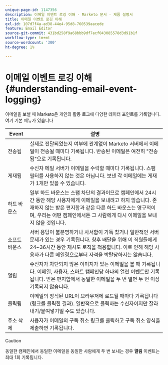 ```yaml
---
unique-page-id: 1147356
description: 이메일 이벤트 로깅 이해 - Marketo 문서 - 제품 설명서
title: 이메일 이벤트 로깅 이해
exl-id: 107d7f4a-ad38-44e4-95d8-760539aacede
feature: Email Editor
source-git-commit: 431bd258f9a68bbb9df7acf043085578d3d91b1f
workflow-type: tm+mt
source-wordcount: '300'
ht-degree: 1%

---
```


# 이메일 이벤트 로깅 이해 {#understanding-email-event-logging}

이메일을 보낼 때 Marketo은 개인의 활동 로그에 다양한 데이터 포인트를 기록합니다. 여기 기본 메뉴가 있습니다

| Event | 설명 |
|---|---|
| 전송됨 | 실제로 전달되었는지 여부에 관계없이 Marketo 서버에서 이메일이 전송될 때마다 기록됩니다. 반송된 이메일은 여전히 &quot;전송됨&quot;으로 기록됩니다. |
| 게재됨 | 수신자 메일 서버가 이메일을 수락할 때마다 기록됩니다. 스팸 필터를 사용하지 않는 것은 아닙니다. 보낸 각 이메일에는 게재가 1개만 있을 수 있습니다. |
| 하드 바운스 | 일부 하드 바운스는 스팸 차단의 결과이므로 캠페인에서 24시간 동안 해당 사용자에게 이메일을 보내려고 하지 않습니다. 존재하지 않는 받은 편지함과 같은 다른 하드 바운스는 영구적이며, 우리는 어떤 캠페인에서든 그 사람에게 다시 이메일을 보내지 않을 것입니다. |
| 소프트 바운스 | 서버 응답이 불분명하거나 사서함이 가득 찼거나 일반적인 서버 문제가 있는 경우 기록됩니다. 향후 배달을 위해 이 직원들에게 24~36시간 동안 재시도 로직을 적용합니다. 이로 인해 해당 사용자가 다른 메일링으로부터 자격을 박탈당하지는 않습니다. |
| 열림 | 수신자가 차단되지 않은 이미지가 있는 이메일을 볼 때 기록됩니다. 이메일, 사용자, 스마트 캠페인당 하나의 열린 이벤트만 기록됩니다. 받은 편지함에서 동일한 이메일을 두 번 열면 두 번 이상 기록되지 않습니다. |
| 클릭됨 | 이메일의 장식된 URL이 브라우저에 로드될 때마다 기록됩니다(링크를 클릭한 결과). 일반적으로 클릭하는 수신자이지만 잘라내기/붙여넣기일 수도 있습니다. |
| 주소 삭제 | 사용자가 이메일의 구독 취소 링크를 클릭하고 구독 취소 양식을 제출하면 기록됩니다. |

>[!CAUTION]
>
>동일한 캠페인에서 동일한 이메일을 동일한 사람에게 두 번 보내는 경우 **열림** 이벤트는 최대 1회 기록됩니다.
